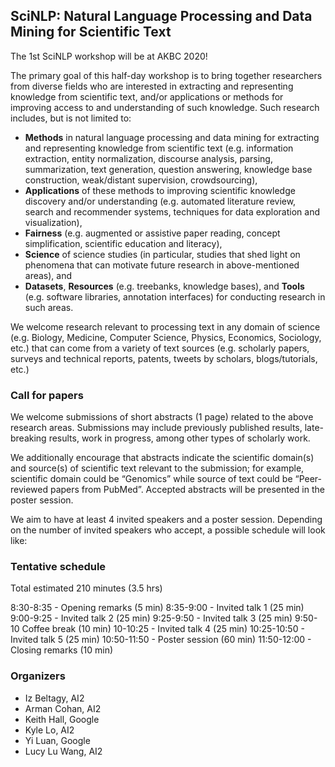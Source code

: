 ## SciNLP: Natural Language Processing and Data Mining for Scientific Text

The 1st SciNLP workshop will be at AKBC 2020!

The primary goal of this half-day workshop is to bring together researchers from diverse fields
who are interested in extracting and representing knowledge from scientific text, and/or
applications or methods for improving access to and understanding of such knowledge. Such
research includes, but is not limited to:

* **Methods** in natural language processing and data mining for extracting and representing
knowledge from scientific text (e.g. information extraction, entity normalization, discourse
analysis, parsing, summarization, text generation, question answering, knowledge base
construction, weak/distant supervision, crowdsourcing),
* **Applications** of these methods to improving scientific knowledge discovery and/or
understanding (e.g. automated literature review, search and recommender systems,
techniques for data exploration and visualization),
* **Fairness** (e.g. augmented or assistive paper reading, concept simplification, scientific
education and literacy),
* **Science** of science studies (in particular, studies that shed light on phenomena that can
motivate future research in above-mentioned areas), and
* **Datasets**, **Resources** (e.g. treebanks, knowledge bases), and **Tools** (e.g. software
libraries, annotation interfaces) for conducting research in such areas.

We welcome research relevant to processing text in any domain of science (e.g. Biology,
Medicine, Computer Science, Physics, Economics, Sociology, etc.) that can come from a
variety of text sources (e.g. scholarly papers, surveys and technical reports, patents, tweets
by scholars, blogs/tutorials, etc.)

### Call for papers

We welcome submissions of short abstracts (1 page) related to the above research areas.
Submissions may include previously published results, late-breaking results, work in progress,
among other types of scholarly work.

We additionally encourage that abstracts indicate the scientific domain(s) and source(s) of
scientific text relevant to the submission; for example, scientific domain could be “Genomics”
while source of text could be “Peer-reviewed papers from PubMed”.
Accepted abstracts will be presented in the poster session.

We aim to have at least 4 invited speakers and a poster session. Depending on the number of
invited speakers who accept, a possible schedule will look like:

### Tentative schedule

Total estimated 210 minutes (3.5 hrs)

8:30-8:35 - Opening remarks (5 min)
8:35-9:00 - Invited talk 1 (25 min)
9:00-9:25 - Invited talk 2 (25 min)
9:25-9:50 - Invited talk 3 (25 min)
9:50-10 Coffee break (10 min)
10-10:25 - Invited talk 4 (25 min)
10:25-10:50 - Invited talk 5 (25 min)
10:50-11:50 - Poster session (60 min)
11:50-12:00 - Closing remarks (10 min)


### Organizers

* Iz Beltagy, AI2
* Arman Cohan, AI2
* Keith Hall, Google
* Kyle Lo, AI2
* Yi Luan, Google
* Lucy Lu Wang, AI2
